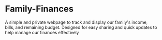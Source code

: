# Family-Finances
A simple and private webpage to track and display our family's income, bills, and remaining budget. Designed for easy sharing and quick updates to help manage our finances effectively
